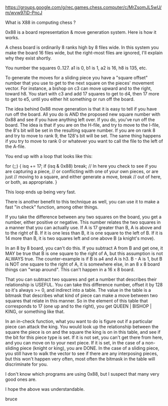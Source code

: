 https://groups.google.com/g/rec.games.chess.computer/c/MrZsomJL5wU/m/wvw97iD-PncJ

What is X88 in computing chess ?

0x88 is a board representation & move generation system. Here is how it
works.

A chess board is ordinarily 8 ranks high by 8 files wide. In this system
you make the board 16 files wide, but the right-most files are ignored,
I'll explain why they exist shortly.

You number the squares 0..127. a1 is 0, b1 is 1, a2 is 16, h8 is 135,
etc.

To generate the moves for a sliding piece you have a "square offset"
number that you use to get to the next square on the pieces' movement
vector. For instance, a bishop on c3 can move upward and to the right,
toward h8. You start with c3 and add 17 squares to get to d4, then 17
more to get to e5, until you either hit something or run off the board.

The idea behind 0x88 move generation is that it is easy to tell if you
have run off the board. All you do is AND the proposed new square number
with 0x88 and see if you have anything left over. If you do, you've run
off the board. The idea is that if you are on the H-file, and try to move
to the I-file, the 8's bit will be set in the resulting square number. If
you are on rank 8 and try to move to rank 9, the 128's bit will be set.
The same thing happens if you try to move to rank 0 or whatever you want
to call the file to the left of the A-file.

You end up with a loop that looks like this:

for (;;) {
isq += 17;
if (isq & 0x88)
break;
// In here you check to see if you are capturing a piece,
// or conflicting with one of your own pieces, or are just
// moving to a square, and either generate a move, break
// out of here, or both, as appropriate.
}

This loop ends up being very fast.

There is another benefit to this technique as well, you can use it to make
a fast "in check" function, among other things.

If you take the difference between any two squares on the board, you get a
number, either positive or negative. This number relates the two squares
in a manner that you can actually use. If A is 17 greater than B, A is
above and to the right of B. If it is one less than B, it is one square
to the left of B. If it is 14 more than B, it is two squares left and one
above B (a knight's move).

In an 8 by 8 board, you can't do this. If you subtract A from B and get
one, it MAY be true that B is one square to the right of A, but this
assumption is not ALWAYS true. The counter-example is if B is a4 and A is
h3. B - A is 1, but B is NOT one square to the right of A, it is
somewhere else, in an 8 x 8 board things can "wrap around". This can't
happen in a 16 x 8 board.

That you can subtract two squares and get a number that describes their
relationship is USEFUL. You can take this difference number, offset it by
128 so it's always >= 0, and indirect into a table. The value in the
table is a bitmask that describes what kind of piece can make a move
between two squares that relate in this manner. So in the element of this
table that corresponds to 17 (one up and to the right), you get QUEEN |
BISHOP | KING, or something like that.

In an in-check function, what you want to do is figure out if a particular
piece can attack the king. You would look up the relationship between the
square the piece is on and the square the king is on in this table, and
see if the bit for this piece type is set. If it is not set, you can't
get there from here, and you can move on to your next piece. If it is
set, in the case of a non-sliding piece (knight or king), you are DONE.
In the case of a sliding piece, you still have to walk the vector to see
if there are any interposing pieces, but this won't happen very often,
most often the bitmask in the table will discriminate for you.

I don't know which programs are using 0x88, but I suspect that many very
good ones are.

I hope the above was understandable.

bruce
